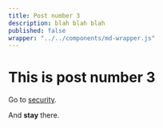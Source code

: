 ```yaml
---
title: Post number 3
description: blah blah blah
published: false
wrapper: "../../components/md-wrapper.js"
---
```


# This is post number 3

Go to [security]({{prefixUrl('/about/security')}}).

And **stay** there.
